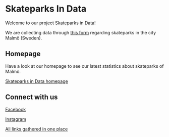 # Skateparks In Data
Welcome to our project Skateparks in Data!

We are collecting data through [this form](https://forms.gle/bnrpm9Uh3p7dtmtU9) regarding skateparks in the city Malmö (Sweden).



## Homepage
Have a look at our homepage to see our latest statistics about skateparks of Malmö.

[Skateparks in Data homepage](https://skateparksindata.herokuapp.com/)




## Connect with us
[Facebook](https://www.facebook.com/skateparksindata/)

[Instagram](https://www.instagram.com/skateparksindata/)

[All links gathered in one place](https://linktr.ee/skateparksindata)